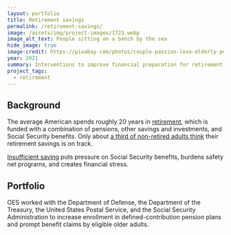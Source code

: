 ```yaml
---
layout: portfolio
title: Retirement savings
permalink: /retirement-savings/
image: /assets/img/project-images/1723.webp
image_alt_text: People sitting on a bench by the sea
hide_image: true
image-credit: https://pixabay.com/photos/couple-passion-love-elderly-person-3113574/
year: 2021
summary: Interventions to improve financial preparation for retirement
project_tags:
  - retirement
---
```


## Background
The average American spends roughly 20 years in <a class="usa-link usa-link--external" href="https://www.dol.gov/sites/dolgov/files/ebsa/about-ebsa/our-activities/resource-center/publications/top-10-ways-to-prepare-for-retirement.pdf">retirement</a>, which is funded with a combination of pensions, other savings and investments, and Social Security benefits. Only about 
<a class="usa-link usa-link--external" href="https://www.federalreserve.gov/publications/2019-economic-well-being-of-us-households-in-2018-preface.htm">a third of non-retired adults think</a> their retirement savings is on track. 

<a class="usa-link usa-link--external" href="https://www.federalreserve.gov/econresdata/older-adults-survey/July-2013-Financial-Stress-and-Well-Being-of-Older-Adults.htm">Insufficient saving</a> puts pressure on Social Security benefits, burdens safety net programs, and creates financial stress.

## Portfolio
OES worked with the Department of Defense, the Department of the Treasury, the United States Postal Service, and the Social Security Administration to increase enrollment in defined-contribution pension plans and prompt benefit claims by eligible older adults.

